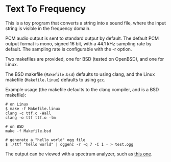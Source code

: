 Text To Frequency
=================
This is a toy program that converts a string into a sound file, where the input
string is visible in the frequency domain.

PCM audio output is sent to standard output by default. The default PCM output
format is mono, signed 16 bit, with a 44.1 kHz sampling rate by default. The
sampling rate is configurable with the -r option.

Two makefiles are provided, one for BSD (tested on OpenBSD), and one for Linux.

The BSD makefile (`Makefile.bsd`) defaults to using clang, and the Linux
makefile (`Makefile.linux`) defaults to using `gcc`.

Example usage (the makefile defaults to the clang compiler, and is a BSD
makefile):

```console
# on Linux
$ make -f Makefile.linux
clang -c ttf.c -Wall
clang -o ttf ttf.o -lm

# on BSD
make -f Makefile.bsd

# generate a "hello world" ogg file
$ ./ttf "hello world" | oggenc -r -q 7 -C 1 - > test.ogg
```

The output can be viewed with a spectrum analyzer, such as [this
one](https://www.dcode.fr/spectral-analysis).
